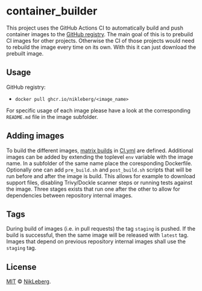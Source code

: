 # container_builder
This project uses the GitHub Actions CI to automatically build and push container images to the [GitHub registry](ghcr.io). The main goal of this is to prebuild CI images for other projects. Otherwise the CI of those projects would need to rebuild the image every time on its own. With this it can just download the prebuilt image.

## Usage
GitHub registry:
- `docker pull ghcr.io/nikleberg/<image_name>`

For specific usage of each image please have a look at the corresponding `README.md` file in the image subfolder.

## Adding images
To build the different images, [matrix builds](https://docs.github.com/en/actions/using-jobs/using-a-build-matrix-for-your-jobs) in [CI.yml](.github/workflows/CI.yml) are defined. Additional images can be added by extending the toplevel `env` variable with the image name. In a subfolder of the same name place the coresponding Dockerfile. Optionally one can add `pre_build.sh` and `post_build.sh` scripts that will be run before and after the image is build. This allows for example to download support files, disabling Trivy/Dockle scanner steps or running tests against the image.
Three stages exists that run one after the other to allow for dependencies between repository internal images.

## Tags
During build of images (i.e. in pull requests) the tag `staging` is pushed. If the build is successful, then the same image will be released with `latest` tag. Images that depend on previous repository internal images shall use the `staging` tag.

## License
[MIT](LICENSE) © [NikLeberg](https://github.com/NikLeberg).
